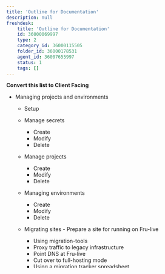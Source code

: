 ```yaml
---
title: 'Outline for Documentation'
description: null
freshdesk:
    title: 'Outline for Documentation'
    id: 36000069997
    type: 2
    category_id: 36000115505
    folder_id: 36000178531
    agent_id: 36007655997
    status: 1
    tags: []
---
```


**Convert this list to Client Facing**

- Managing projects and environments

    - Setup

    - Manage secrets

        - Create
        - Modify
        - Delete

    - Manage projects

        - Create
        - Modify
        - Delete

    - Managing environments

        - Create
        - Modify
        - Delete

    - Migrating sites - Prepare a site for running on Fru-live

        - Using migration-tools
        - Proxy traffic to legacy infrastructure
        - Point DNS at Fru-live
        - Cut over to full-hosting mode
        - Using a migration tracker spreadsheet
        - HTTPS caveats

    - Managing existing sites

        - Push code to an environment

        - Finding push credentials for an already-existing project

        - Import data

        - Sync from one environment to another

        - View logs for a site

        - Backups

            - Scheduled backups
            - Manual backups
            - Restoring from a backup

    - Managing HTTPS

- Client communication

    - Standards and policies

    - Dealing with problems

        - Self resolution
        - Internal escalation

- Reference

    - project-manager flags
    - Relevant IP addresses
    - Useful dashboards

- FAQ

